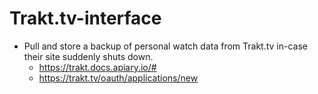 # Trakt.tv-interface
* Pull and store a backup of personal watch data from Trakt.tv in-case their site suddenly shuts down.
  * https://trakt.docs.apiary.io/#
  * https://trakt.tv/oauth/applications/new
